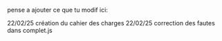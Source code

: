 pense a ajouter ce que tu modif ici:

22/02/25 création du cahier des charges
22/02/25 correction des fautes dans complet.js
